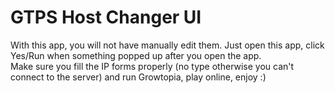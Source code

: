 # GTPS Host Changer UI
With this app, you will not have manually edit them. Just open this app, click Yes/Run when something popped up after you open the app.<br>
Make sure you fill the IP forms properly (no type otherwise you can't connect to the server) and run Growtopia, play online, enjoy :)
